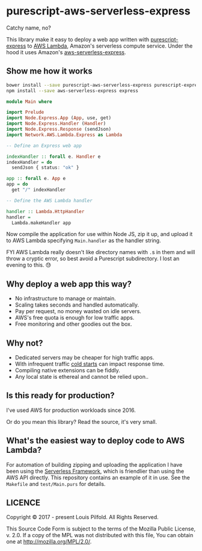 # purescript-aws-serverless-express

Catchy name, no?

This library make it easy to deploy a web app written with
[purescript-express][ps-express] to [AWS Lambda][aws-lambda], Amazon's
serverless compute service. Under the hood it uses Amazon's
[aws-serverless-express][aws-s-e].

[ps-express]: https://github.com/nkly/purescript-express
[aws-lambda]: https://aws.amazon.com/lambda
[aws-s-e]: https://github.com/awslabs/aws-serverless-express


## Show me how it works

```sh
bower install --save purescript-aws-serverless-express purescript-express
npm install --save aws-serverless-express express
```

```purescript
module Main where

import Prelude
import Node.Express.App (App, use, get)
import Node.Express.Handler (Handler)
import Node.Express.Response (sendJson)
import Network.AWS.Lambda.Express as Lambda

-- Define an Express web app

indexHandler :: forall e. Handler e
indexHandler = do
  sendJson { status: "ok" }

app :: forall e. App e
app = do
  get "/" indexHandler

-- Define the AWS Lambda handler

handler :: Lambda.HttpHandler
handler =
  Lambda.makeHandler app
```

Now compile the application for use within Node JS, zip it up, and upload it
to AWS Lambda specifying `Main.handler` as the handler string.

FYI AWS Lambda really doesn't like directory names with `.`s in them and will
throw a cryptic error, so best avoid a Purescript subdirectory. I lost an
evening to this. 😓


## Why deploy a web app this way?

- No infrastructure to manage or maintain.
- Scaling takes seconds and handled automatically.
- Pay per request, no money wasted on idle servers.
- AWS's free quota is enough for low traffic apps.
- Free monitoring and other goodies out the box.

## Why not?

- Dedicated servers may be cheaper for high traffic apps.
- With infrequent traffic [cold starts][cold-starts] can impact response time.
- Compiling native extensions can be fiddly.
- Any local state is ethereal and cannot be relied upon..

[cold-starts]: https://aws.amazon.com/blogs/compute/container-reuse-in-lambda/


## Is this ready for production?

I've used AWS for production workloads since 2016.

Or do you mean this library? Read the source, it's very small.


## What's the easiest way to deploy code to AWS Lambda?

For automation of building zipping and uploading the application I have been
using the [Serverless Framework][serverless-framework], which is friendlier
than using the AWS API directly. This repository contains an example of it in
use. See the `Makefile` and `test/Main.purs` for details.

[serverless-framework]: https://serverless.com/framework


## LICENCE

Copyright © 2017 - present Louis Pilfold. All Rights Reserved.

This Source Code Form is subject to the terms of the Mozilla Public
License, v. 2.0. If a copy of the MPL was not distributed with this
file, You can obtain one at http://mozilla.org/MPL/2.0/.
